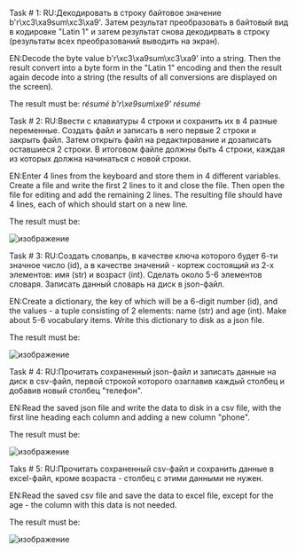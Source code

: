 Task # 1:
RU:Декодировать в строку байтовое значение b'r\xc3\xa9sum\xc3\xa9'. Затем результат преобразовать в байтовый вид в кодировке "Latin 1" и затем результат снова декодирвать в строку (результаты всех преобразований выводить на экран).

EN:Decode the byte value b'r\xc3\xa9sum\xc3\xa9' into a string. Then the result convert into a byte form in the "Latin 1" encoding and then the result again decode into a string (the results of all conversions are displayed on the screen).

The result must be:
*résumé
b'r\xe9sum\xe9'
résumé*

Task # 2:
RU:Ввести с клавиатуры 4 строки и сохранить их в 4 разные переменные. Создать файл и записать в него первые 2 строки и закрыть файл. Затем открыть файл на редактирование и дозаписать оставшиеся 2 строки. В итоговом файле должны быть 4 строки, каждая из которых должна начинаться с новой строки.

EN:Enter 4 lines from the keyboard and store them in 4 different variables. Create a file and write the first 2 lines to it and close the file. Then open the file for editing and add the remaining 2 lines. The resulting file should have 4 lines, each of which should start on a new line.

The result must be:

![изображение](https://user-images.githubusercontent.com/91248462/194117244-cbd2945b-10b7-4782-8dd3-e6cb79325e90.png)


Task # 3:
RU:Создать словапрь, в качестве ключа которого будет 6-ти значное число (id), а в качестве значений - кортеж состоящий из 2-х элементов: имя (str) и возраст (int). Сделать около 5-6 элементов словаря. Записать данный словарь на диск в json-файл.

EN:Create a dictionary, the key of which will be a 6-digit number (id), and the values - a tuple consisting of 2 elements: name (str) and age (int). Make about 5-6 vocabulary items. Write this dictionary to disk as a json file.

The result must be:

![изображение](https://user-images.githubusercontent.com/91248462/194119682-2df6cace-c501-421c-88f7-93c4d03b5fa7.png)


Task # 4:
RU:Прочитать сохраненный json-файл и записать данные на диск в csv-файл, первой строкой которого озаглавив каждый столбец и добавив новый столбец "телефон".

EN:Read the saved json file and write the data to disk in a csv file, with the first line heading each column and adding a new column "phone".

The result must be:

![изображение](https://user-images.githubusercontent.com/91248462/194119892-72b39be7-1720-4bd5-be97-ba6abcc08436.png)


Taks # 5:
RU:Прочитать сохраненный csv-файл и сохранить данные в excel-файл, кроме возраста - столбец с этими данными не нужен.

EN:Read the saved csv file and save the data to excel file, except for the age - the column with this data is not needed.

The result must be:

![изображение](https://user-images.githubusercontent.com/91248462/194120009-8b961a7a-45fd-495d-b9fd-9a0f61c0497f.png)
